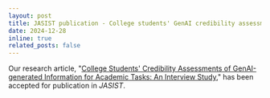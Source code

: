 ```yaml
---
layout: post
title: JASIST publication - College students' GenAI credibility assessments
date: 2024-12-28
inline: true
related_posts: false
---
```


Our research article, "[College Students' Credibility Assessments of GenAI-generated Information for Academic Tasks: An Interview Study](https://wonchan-choi.github.io/assets/pdf/2025-JASIST.pdf)," has been accepted for publication in *JASIST*.